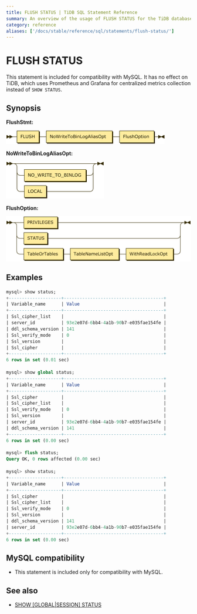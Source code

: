 ```yaml
---
title: FLUSH STATUS | TiDB SQL Statement Reference
summary: An overview of the usage of FLUSH STATUS for the TiDB database.
category: reference
aliases: ['/docs/stable/reference/sql/statements/flush-status/']
---
```


# FLUSH STATUS

This statement is included for compatibility with MySQL. It has no effect on TiDB, which uses Prometheus and Grafana for centralized metrics collection instead of `SHOW STATUS`.

## Synopsis

**FlushStmt:**

![FlushStmt](/media/sqlgram/FlushStmt.png)

**NoWriteToBinLogAliasOpt:**

![NoWriteToBinLogAliasOpt](/media/sqlgram/NoWriteToBinLogAliasOpt.png)

**FlushOption:**

![FlushOption](/media/sqlgram/FlushOption.png)

## Examples

```sql
mysql> show status;
+--------------------+--------------------------------------+
| Variable_name      | Value                                |
+--------------------+--------------------------------------+
| Ssl_cipher_list    |                                      |
| server_id          | 93e2e07d-6bb4-4a1b-90b7-e035fae154fe |
| ddl_schema_version | 141                                  |
| Ssl_verify_mode    | 0                                    |
| Ssl_version        |                                      |
| Ssl_cipher         |                                      |
+--------------------+--------------------------------------+
6 rows in set (0.01 sec)

mysql> show global status;
+--------------------+--------------------------------------+
| Variable_name      | Value                                |
+--------------------+--------------------------------------+
| Ssl_cipher         |                                      |
| Ssl_cipher_list    |                                      |
| Ssl_verify_mode    | 0                                    |
| Ssl_version        |                                      |
| server_id          | 93e2e07d-6bb4-4a1b-90b7-e035fae154fe |
| ddl_schema_version | 141                                  |
+--------------------+--------------------------------------+
6 rows in set (0.00 sec)

mysql> flush status;
Query OK, 0 rows affected (0.00 sec)

mysql> show status;
+--------------------+--------------------------------------+
| Variable_name      | Value                                |
+--------------------+--------------------------------------+
| Ssl_cipher         |                                      |
| Ssl_cipher_list    |                                      |
| Ssl_verify_mode    | 0                                    |
| Ssl_version        |                                      |
| ddl_schema_version | 141                                  |
| server_id          | 93e2e07d-6bb4-4a1b-90b7-e035fae154fe |
+--------------------+--------------------------------------+
6 rows in set (0.00 sec)
```

## MySQL compatibility

* This statement is included only for compatibility with MySQL.

## See also

* [SHOW \[GLOBAL|SESSION\] STATUS](/sql-statements/sql-statement-show-status.md)

